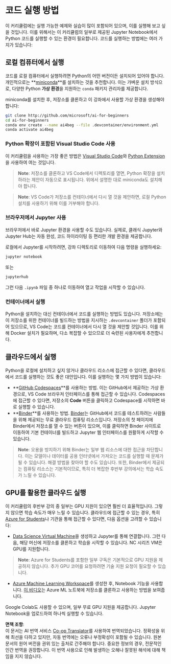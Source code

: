 <!--
CO_OP_TRANSLATOR_METADATA:
{
  "original_hash": "7df19702b8d2d3f7c4238c51bec2c8fc",
  "translation_date": "2025-08-24T21:37:43+00:00",
  "source_file": "lessons/0-course-setup/how-to-run.md",
  "language_code": "ko"
}
-->
# 코드 실행 방법

이 커리큘럼에는 실행 가능한 예제와 실습이 많이 포함되어 있으며, 이를 실행해 보고 싶을 것입니다. 이를 위해서는 이 커리큘럼의 일부로 제공된 Jupyter Notebook에서 Python 코드를 실행할 수 있는 환경이 필요합니다. 코드를 실행하는 방법에는 여러 가지가 있습니다:

## 로컬 컴퓨터에서 실행

코드를 로컬 컴퓨터에서 실행하려면 Python의 어떤 버전이든 설치되어 있어야 합니다. 개인적으로는 **[miniconda](https://conda.io/en/latest/miniconda.html)**를 설치하는 것을 추천합니다. 이는 가벼운 설치 방식으로, 다양한 Python **가상 환경**을 지원하는 `conda` 패키지 관리자를 제공합니다.

miniconda를 설치한 후, 저장소를 클론하고 이 강좌에서 사용할 가상 환경을 생성해야 합니다:

```bash
git clone http://github.com/microsoft/ai-for-beginners
cd ai-for-beginners
conda env create --name ai4beg --file .devcontainer/environment.yml
conda activate ai4beg
```

### Python 확장이 포함된 Visual Studio Code 사용

이 커리큘럼을 사용하는 가장 좋은 방법은 [Visual Studio Code](http://code.visualstudio.com/?WT.mc_id=academic-77998-cacaste)와 [Python Extension](https://marketplace.visualstudio.com/items?itemName=ms-python.python&WT.mc_id=academic-77998-cacaste)을 사용하여 여는 것입니다.

> **Note**: 저장소를 클론하고 VS Code에서 디렉토리를 열면, Python 확장을 설치하라는 제안이 자동으로 표시됩니다. 위에서 설명한 대로 miniconda도 설치해야 합니다.

> **Note**: VS Code가 저장소를 컨테이너에서 다시 열 것을 제안하면, 로컬 Python 설치를 사용하기 위해 이를 거부해야 합니다.

### 브라우저에서 Jupyter 사용

브라우저에서 바로 Jupyter 환경을 사용할 수도 있습니다. 실제로, 클래식 Jupyter와 Jupyter Hub는 자동 완성, 코드 하이라이팅 등 편리한 개발 환경을 제공합니다.

로컬에서 Jupyter를 시작하려면, 강좌 디렉토리로 이동하여 다음 명령을 실행하세요:

```bash
jupyter notebook
```  
또는  
```bash
jupyterhub
```  
그런 다음 `.ipynb` 파일 중 하나로 이동하여 열고 작업을 시작할 수 있습니다.

### 컨테이너에서 실행

Python을 설치하는 대신 컨테이너에서 코드를 실행하는 방법도 있습니다. 저장소에는 이 저장소를 위한 컨테이너를 빌드하는 방법을 지시하는 `.devcontainer` 폴더가 포함되어 있으므로, VS Code는 코드를 컨테이너에서 다시 열 것을 제안할 것입니다. 이를 위해 Docker 설치가 필요하며, 다소 복잡할 수 있으므로 더 숙련된 사용자에게 추천합니다.

## 클라우드에서 실행

Python을 로컬에 설치하고 싶지 않거나 클라우드 리소스에 접근할 수 있다면, 클라우드에서 코드를 실행하는 것도 좋은 대안입니다. 이를 실행하는 몇 가지 방법이 있습니다:

* **[GitHub Codespaces](https://github.com/features/codespaces)**를 사용하는 방법. 이는 GitHub에서 제공하는 가상 환경으로, VS Code 브라우저 인터페이스를 통해 접근할 수 있습니다. Codespaces에 접근할 수 있다면, 저장소의 **Code** 버튼을 클릭하고 Codespace를 시작하면 바로 실행할 수 있습니다.
* **[Binder](https://mybinder.org/v2/gh/microsoft/ai-for-beginners/HEAD)**를 사용하는 방법. [Binder](https://mybinder.org)는 GitHub에서 코드를 테스트하려는 사람들을 위해 제공되는 무료 클라우드 컴퓨팅 리소스입니다. 저장소의 첫 페이지에 Binder에서 저장소를 열 수 있는 버튼이 있으며, 이를 클릭하면 Binder 사이트로 이동하여 기본 컨테이너를 빌드하고 Jupyter 웹 인터페이스를 원활하게 시작할 수 있습니다.

> **Note**: 오용을 방지하기 위해 Binder는 일부 웹 리소스에 대한 접근을 차단합니다. 이는 모델이나 데이터를 공용 인터넷에서 가져오는 코드를 실행할 때 문제가 될 수 있습니다. 해결 방법을 찾아야 할 수도 있습니다. 또한, Binder에서 제공되는 컴퓨팅 리소스는 기본적이므로, 특히 더 복잡한 후반부 강의에서는 학습 속도가 느릴 수 있습니다.

## GPU를 활용한 클라우드 실행

이 커리큘럼의 후반부 강의 중 일부는 GPU 지원이 있으면 훨씬 더 효율적입니다. 그렇지 않으면 학습 속도가 매우 느릴 수 있습니다. 클라우드에 접근할 수 있는 경우, 특히 [Azure for Students](https://azure.microsoft.com/free/students/?WT.mc_id=academic-77998-cacaste)나 기관을 통해 접근할 수 있다면, 다음 옵션을 고려할 수 있습니다:

* [Data Science Virtual Machine](https://docs.microsoft.com/learn/modules/intro-to-azure-data-science-virtual-machine/?WT.mc_id=academic-77998-cacaste)을 생성하고 Jupyter를 통해 연결합니다. 그런 다음, 해당 머신에 저장소를 클론하고 학습을 시작할 수 있습니다. NC 시리즈 VM은 GPU를 지원합니다.

> **Note**: Azure for Students를 포함한 일부 구독은 기본적으로 GPU 지원을 제공하지 않습니다. 추가 GPU 코어를 요청하려면 기술 지원 요청이 필요할 수 있습니다.

* [Azure Machine Learning Workspace](https://azure.microsoft.com/services/machine-learning/?WT.mc_id=academic-77998-cacaste)를 생성한 후, Notebook 기능을 사용합니다. [이 비디오](https://azure-for-academics.github.io/quickstart/azureml-papers/)는 Azure ML 노트북에 저장소를 클론하고 사용하는 방법을 보여줍니다.

Google Colab도 사용할 수 있으며, 일부 무료 GPU 지원을 제공합니다. Jupyter Notebook을 업로드하여 하나씩 실행할 수 있습니다.

**면책 조항**:  
이 문서는 AI 번역 서비스 [Co-op Translator](https://github.com/Azure/co-op-translator)를 사용하여 번역되었습니다. 정확성을 위해 최선을 다하고 있지만, 자동 번역에는 오류나 부정확성이 포함될 수 있습니다. 원본 문서의 원어 버전을 권위 있는 출처로 간주해야 합니다. 중요한 정보의 경우, 전문적인 인간 번역을 권장합니다. 이 번역 사용으로 인해 발생하는 오해나 잘못된 해석에 대해 책임을 지지 않습니다.